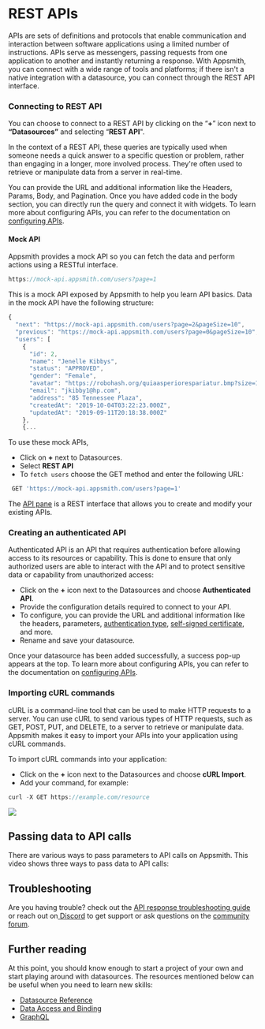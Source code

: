 # REST APIs

APIs are sets of definitions and protocols that enable communication and interaction between software applications using a limited number of instructions. APIs serve as messengers, passing requests from one application to another and instantly returning a response. With Appsmith, you can connect with a wide range of tools and platforms; if there isn't a native integration with a datasource, you can connect through the REST API interface. 


### Connecting to REST API

You can choose to connect to a REST API by clicking on the “**+**” icon next to **“Datasources”** and selecting “**REST API**".

In the context of a REST API, these queries are typically used when someone needs a quick answer to a specific question or problem, rather than engaging in a longer, more involved process. They're often used to retrieve or manipulate data from a server in real-time.


 <VideoEmbed host="youtube" videoId="IptCmvKdbog" title="Add new API" caption="Add new REST API"/> 

You can provide the URL and additional information like the Headers, Params, Body, and Pagination. Once you have added code in the body section, you can directly run the query and connect it with widgets. To learn more about configuring APIs, you can refer to the documentation on [configuring APIs](/core-concepts/connecting-to-data-sources/authentication/connect-to-apis).

#### Mock API

Appsmith provides a mock API so you can fetch the data and perform actions using a RESTful interface.

```js
https://mock-api.appsmith.com/users?page=1
```

This is a mock API exposed by Appsmith to help you learn API basics. Data in the mock API have the following structure:

```js
{
  "next": "https://mock-api.appsmith.com/users?page=2&pageSize=10",
  "previous": "https://mock-api.appsmith.com/users?page=0&pageSize=10",
  "users": [
    {
      "id": 2,
      "name": "Jenelle Kibbys",
      "status": "APPROVED",
      "gender": "Female",
      "avatar": "https://robohash.org/quiaasperiorespariatur.bmp?size=100x100&set=set1",
      "email": "jkibby1@hp.com",
      "address": "85 Tennessee Plaza",
      "createdAt": "2019-10-04T03:22:23.000Z",
      "updatedAt": "2019-09-11T20:18:38.000Z"
    },
    {...
```

<VideoEmbed host="youtube" videoId="DWLF0pNjjuI" title="Using A Sample API " caption="How to use mock API | Example"/>

 To use these mock APIs,

* Click on **+** next to Datasources.
* Select **REST API**
* To ```fetch users``` choose the GET method and enter the following URL:

```js
 GET 'https://mock-api.appsmith.com/users?page=1'
```


The [API pane](/core-concepts/connecting-to-data-sources/authentication/connect-to-apis) is a REST interface that allows you to create and modify your existing APIs.



### Creating an authenticated API

Authenticated API is an API that requires authentication before allowing access to its resources or capability. This is done to ensure that only authorized users are able to interact with the API and to protect sensitive data or capability from unauthorized access:

 <VideoEmbed host="youtube" videoId="Uy7ZDviGbtM" title="Add new API" caption="Add new API"/> 


* Click on the **+** icon next to the Datasources and choose **Authenticated API**.
* Provide the configuration details required to connect to your API.
* To configure, you can provide the URL and additional information like the headers, parameters, [authentication type](core-concepts/connecting-to-data-sources/authentication/authentication-type), [self-signed certificate](/core-concepts/connecting-to-data-sources/authentication/self-signed-certificates), and more.
* Rename and save your datasource.



Once your datasource has been added successfully, a success pop-up appears at the top. To learn more about configuring APIs, you can refer to the documentation on [configuring APIs](/core-concepts/connecting-to-data-sources/authentication/connect-to-apis).


### Importing cURL commands

cURL is a command-line tool that can be used to make HTTP requests to a server. You can use cURL to send various types of HTTP requests, such as GET, POST, PUT, and DELETE, to a server to retrieve or manipulate data. Appsmith makes it easy to import your APIs into your application using cURL commands.


To import cURL commands into your application:

* Click on the **+** icon next to the Datasources and choose **cURL Import**.
* Add your command, for example:

```js
curl -X GET https://example.com/resource
```

![](</img/import_curl_(1).gif>)

## Passing data to API calls

There are various ways to pass parameters to API calls on Appsmith. This video shows three ways to pass data to API calls:

<VideoEmbed host="youtube" videoId="znaaDiQbAS8" title="How to pass parameters to an API call" caption="How to pass parameters to an API call"/>



## Troubleshooting

Are you having trouble? check out the [API response troubleshooting guide](/help-and-support/troubleshooting-guide/query-errors) or reach out on[ Discord](https://discord.com/invite/rBTTVJp) to get support or ask questions on the [community forum](https://community.appsmith.com/).

## Further reading

At this point, you should know enough to start a project of your own and start playing around with datasources. The resources mentioned below can be useful when you need to learn new skills:

* [Datasource Reference](reference/datasources)
* [Data Access and Binding](/core-concepts/data-access-and-binding)
* [GraphQL](reference/datasources/graphql)

